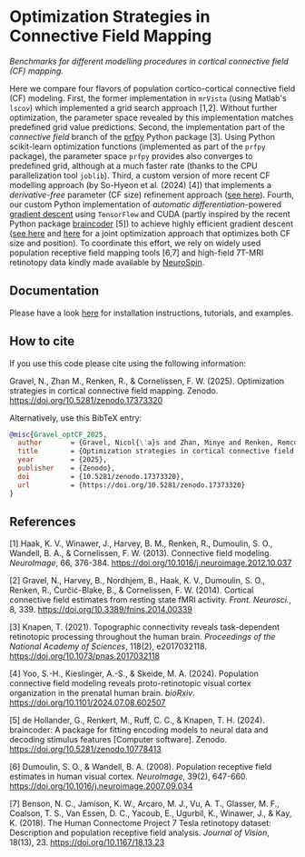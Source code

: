 # Optimization Strategies in Connective Field Mapping


*Benchmarks for different modelling procedures in cortical connective field (CF) mapping.*

Here we compare four flavors of population cortico-cortical connective field (CF) modeling. First, the former implementation in `mrVista` (using Matlab's `lscov`) which implemented a grid search approach [1,2]. Without further optimization, the parameter space revealed by this implementation matches predefined grid value predictions. Second, the implementation part of the *connective field* branch of the [prfpy](https://github.com/VU-Cog-Sci/prfpy) Python package [3]. Using Python scikit-learn optimization functions (implemented as part of the `prfpy` package), the parameter space `prfpy` provides also converges to predefined grid, although at a much faster rate (thanks to the CPU parallelization tool `joblib`). Third, a custom version of more recent CF modelling approach (by So-Hyeon et al. (2024) [4]) that implements a *derivative-free* parameter (CF size) refinement approach ([see here](https://nicogravel.github.io/cfMaps/html/cfmap.html#cfmap.CF_mapping.optimize_connfield_dfree)). Fourth, our custom Python implementation of *automatic differentiation*-powered [gradient descent](https://en.wikipedia.org/wiki/Gradient_descent) using `TensorFlow` and CUDA (partly inspired by the recent Python package [braincoder](https://braincoder-devs.github.io/) [5]) to achieve highly efficient gradient descent ([see here](https://nicogravel.github.io/cfMaps/html/cfmap.html#cfmap.CF_mapping.optimize_connfield_gdescent) and [here](https://nicogravel.github.io/cfMaps/html/cfmap.html#cfmap.CF_mapping.optimize_connfield_joint) for a joint optimization approach that optimizes both CF size and position). To coordinate this effort, we rely on widely used population receptive field mapping tools [6,7] and high-field 7T-MRI retinotopy data kindly made available by [NeuroSpin](https://joliot.cea.fr/drf/joliot/en/Pages/research_entities/NeuroSpin.aspx).

## Documentation

Please have a look [here](https://nicogravel.github.io/cfMaps/) for installation instructions, tutorials, and examples.


## How to cite 

If you use this code please cite using the following information:

Gravel, N., Zhan M., Renken, R., & Cornelissen, F. W. (2025). Optimization strategies in cortical connective field mapping. Zenodo. https://doi.org/10.5281/zenodo.17373320

Alternatively, use this BibTeX entry:

```bibtex
@misc{Gravel_optCF_2025,
  author       = {Gravel, Nicol{\'a}s and Zhan, Minye and Renken, Remco and Cornelissen, Frans W},
  title        = {Optimization strategies in cortical connective field mapping},
  year         = {2025},
  publisher    = {Zenodo},
  doi          = {10.5281/zenodo.17373320},
  url          = {https://doi.org/10.5281/zenodo.17373320}
}
```

## References

[1] Haak, K. V., Winawer, J., Harvey, B. M., Renken, R., Dumoulin, S. O., Wandell, B. A., & Cornelissen, F. W. (2013). Connective field modeling. *NeuroImage*, 66, 376-384. https://doi.org/10.1016/j.neuroimage.2012.10.037

[2] Gravel, N., Harvey, B., Nordhjem, B., Haak, K. V., Dumoulin, S. O., Renken, R., Ćurčić-Blake, B., & Cornelissen, F. W. (2014). Cortical connective field estimates from resting state fMRI activity. *Front. Neurosci.*, 8, 339. https://doi.org/10.3389/fnins.2014.00339

[3] Knapen, T. (2021). Topographic connectivity reveals task-dependent retinotopic processing throughout the human brain. *Proceedings of the National Academy of Sciences*, 118(2), e2017032118. https://doi.org/10.1073/pnas.2017032118

[4] Yoo, S.-H., Kieslinger, A.-S., & Skeide, M. A. (2024). Population connective field modeling reveals proto-retinotopic visual cortex organization in the prenatal human brain. *bioRxiv*. https://doi.org/10.1101/2024.07.08.602507

[5] de Hollander, G., Renkert, M., Ruff, C. C., & Knapen, T. H. (2024). braincoder: A package for fitting encoding models to neural data and decoding stimulus features [Computer software]. Zenodo. https://doi.org/10.5281/zenodo.10778413

[6] Dumoulin, S. O., & Wandell, B. A. (2008). Population receptive field estimates in human visual cortex. *NeuroImage*, 39(2), 647-660. https://doi.org/10.1016/j.neuroimage.2007.09.034

[7] Benson, N. C., Jamison, K. W., Arcaro, M. J., Vu, A. T., Glasser, M. F., Coalson, T. S., Van Essen, D. C., Yacoub, E., Ugurbil, K., Winawer, J., & Kay, K. (2018). The Human Connectome Project 7 Tesla retinotopy dataset: Description and population receptive field analysis. *Journal of Vision*, 18(13), 23. https://doi.org/10.1167/18.13.23